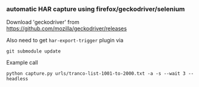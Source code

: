 ### automatic HAR capture using firefox/geckodriver/selenium

Download 'geckodriver' from https://github.com/mozilla/geckodriver/releases

Also need to get `har-export-trigger` plugin via
```shell script
git submodule update
```

Example call
```shell script
python capture.py urls/tranco-list-1001-to-2000.txt -a -s --wait 3 --headless
```
